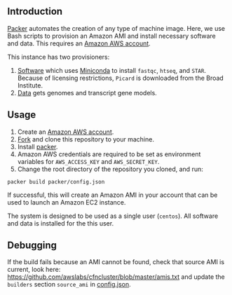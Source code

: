 ## Introduction

[Packer](https://www.packer.io/) automates the creation of any type of machine image. Here, we use Bash scripts to provision an Amazon AMI and install necessary software and data. This requires an [Amazon AWS account](https://aws.amazon.com).

This instance has two provisioners:

1. [Software](software_provisioner.sh) which uses [Miniconda](https://conda.io/docs/) to install `fastqc`, `htseq`, and `STAR`. Because of licensing restrictions, `Picard` is downloaded from the Broad Institute.
2. [Data](data_provisioner.sh) gets genomes and transcript gene models.

## Usage

1. Create an [Amazon AWS account](https://aws.amazon.com).
1. [Fork](http://help.github.com/fork-a-repo/) and clone this repository to your machine.
1. Install [packer](http://www.packer.io/docs/installation.html).
1. Amazon AWS credentials are required to be set as environment variables for `AWS_ACCESS_KEY` and `AWS_SECRET_KEY`. 
1. Change the root directory of the repository you cloned, and run:

  ```
  packer build packer/config.json
  ```

If successful, this will create an Amazon AMI in your account that can be used to launch an Amazon EC2 instance.

The system is designed to be used as a single user (`centos`). All software and data is installed for the this user.

## Debugging

If the build fails because an AMI cannot be found, check that source AMI is current, look here: https://github.com/awslabs/cfncluster/blob/master/amis.txt and update the `builders` section `source_ami` in [config.json](config.json).
